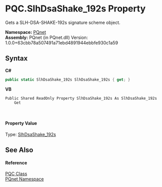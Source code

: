 # PQC.SlhDsaShake_192s Property 
 

Gets a SLH-DSA-SHAKE-192s signature scheme object.

**Namespace:**&nbsp;<a href="fc4f881f-e121-9cf0-ed49-65bf6b5a005d">PQnet</a><br />**Assembly:**&nbsp;PQnet (in PQnet.dll) Version: 1.0.0+63cbb78a507491a71ebd4891944ebbfe930c1a59

## Syntax

**C#**<br />
``` C#
public static SlhDsaShake_192s SlhDsaShake_192s { get; }
```

**VB**<br />
``` VB
Public Shared ReadOnly Property SlhDsaShake_192s As SlhDsaShake_192s
	Get
```

<br />

#### Property Value
Type: <a href="fa03fd29-c83e-2941-7dbc-90fb4be0ef5b">SlhDsaShake_192s</a>

## See Also


#### Reference
<a href="80837ae2-f212-0d05-93e2-94dabbb73c7f">PQC Class</a><br /><a href="fc4f881f-e121-9cf0-ed49-65bf6b5a005d">PQnet Namespace</a><br />